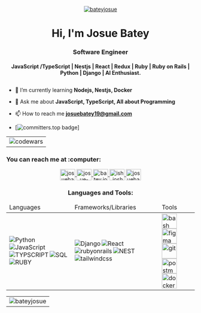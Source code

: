 
<p align="center"> 
  <a href="https://komarev.com/ghpvc/?username=bateyjosue" target="blank">
    <img src="https://komarev.com/ghpvc/?username=bateyjosue&label=Profile%20views&color=0e75b6&style=for-the-badge" alt="bateyjosue" /> 
  </a>
</p>
<div align="center">
 <h1>Hi, I'm Josue Batey</h1>
  <h3 font="bold">Software Engineer</h3>
  <h4>
JavaScript /TypeScript | Nestjs | React | Redux | Ruby | Ruby on Rails | Python | Django | AI Enthusiast.
  </h4>
  <h2></h2>
 </div>

- 🌱 I’m currently learning **Nodejs, Nestjs, Docker**

- 💬 Ask me about **JavaScript, TypeScript, All about Programming**

- 📫 How to reach me **josuebatey19@gmail.com**
- [![committers.top badge](https://user-badge.committers.top/rwanda/Bateyjosue.svg)]


<table>
	<tbody>
		<tr>
				<td>
					<img align='center' src='https://www.codewars.com/users/josuebatey/badges/large' alt="codewars">	
				</td>
		</tr>
	</tbody>
</table>
<h3 align="left">You can reach me at :computer:</h3>

<p align="center">
  <a href="https://twitter.com/josuebatey" target="blank">
    <img align="center" 
      src="https://raw.githubusercontent.com/rahuldkjain/github-profile-readme-generator/master/src/images/icons/Social/twitter.svg" 
      alt="josuebatey" height="30" width="40" />
    </a>
    
  <a href="https://linkedin.com/in/josue-ishara" target="blank">
    <img align="center" 
    src="https://raw.githubusercontent.com/rahuldkjain/github-profile-readme-generator/master/src/images/icons/Social/linked-in-alt.svg" 
    alt="josue-ishara" height="30" width="40" />
  </a>
  
  <a href="https://fb.com/batey.joshua.1" target="blank">
    <img align="center" 
    src="https://raw.githubusercontent.com/rahuldkjain/github-profile-readme-generator/master/src/images/icons/Social/facebook.svg" 
    alt="batey.joshua.1" height="30" width="40" />
  </a>
  
  <a href="https://instagram.com/ish.josh_" target="blank">
    <img align="center" 
    src="https://raw.githubusercontent.com/rahuldkjain/github-profile-readme-generator/master/src/images/icons/Social/instagram.svg" 
    alt="ish.josh_" height="30" width="40" />
  </a>
  <a href="https://www.hackerrank.com/josuebatey19" target="blank">
    <img align="center" 
    src="https://raw.githubusercontent.com/rahuldkjain/github-profile-readme-generator/master/src/images/icons/Social/hackerrank.svg" 
    alt="josuebatey19" height="30" width="40" />
  </a>
</p>

<h3 align="center">Languages and Tools:</h3>
 <table>
  <thead>
    <td>Languages</td>
    <td>Frameworks/Libraries</td>
    <td>Tools</td>
  </thead>
  <tr>
    <td class="Lang">
    <img align="left" alt="Python" src="https://img.shields.io/badge/python-%2314354C.svg?style=for-the-badge&logo=python&logoColor=white" />
    <img align="left" alt="JavaScript" src="https://img.shields.io/badge/javascript-%2314354C.svg?style=for-the-badge&logo=javascript&logoColor=white" />
        <img align="left" alt="TYPSCRIPT" src="https://img.shields.io/badge/typescript-%2314354C.svg?style=for-the-badge&logo=typescript&logoColor=white" />
    <img align="left" alt="SQL" src="https://img.shields.io/badge/sql-%2314354C.svg?style=for-the-badge&logo=sql&logoColor=white" />
    <img align="left" alt="RUBY" src="https://img.shields.io/badge/ruby-%2314354C.svg?style=for-the-badge&logo=ruby&logoColor=white" />
    </td>
    <td class="frameworks">
    <img align="left" alt="Django" src="https://img.shields.io/badge/django-%2314354C.svg?style=for-the-badge&logo=django&logoColor=white" />
    <img align="left" alt="React" src="https://img.shields.io/badge/react-%2314354C.svg?style=for-the-badge&logo=react&logoColor=white" />
    <img align="left" alt="rubyonrails" src="https://img.shields.io/badge/rubyonrails-%2314354C.svg?style=for-the-badge&logo=rubyonrails&logoColor=white" />
        <img align="left" alt="NEST" src="https://img.shields.io/badge/nestjs-%2314354C.svg?style=for-the-badge&logo=nestjs&logoColor=white" />
    <img align="left" alt="tailwindcss" src="https://img.shields.io/badge/tailwindcss-%2314354C.svg?style=for-the-badge&logo=tailwindcss&logoColor=white" />
    </td>
    <td class="tools">
      <a href="https://www.gnu.org/software/bash/" target="_blank" rel="noreferrer"><img src="https://www.vectorlogo.zone/logos/gnu_bash/gnu_bash-icon.svg" alt="bash" width="40" height="40"/> </a>
      <a href="https://www.figma.com/" target="_blank" rel="noreferrer"><img src="https://www.vectorlogo.zone/logos/figma/figma-icon.svg" alt="figma" width="40" height="40"/> </a>
      <a href="https://git-scm.com/" target="_blank" rel="noreferrer"><img src="https://www.vectorlogo.zone/logos/git-scm/git-scm-icon.svg" alt="git" width="40" height="40"/> </a>
      <a href="https://postman.com" target="_blank" rel="noreferrer"> <img src="https://www.vectorlogo.zone/logos/getpostman/getpostman-icon.svg" alt="postman" width="40" height="40"/></a>
      <a href="https://docker.com" target="_blank" rel="noreferrer"> <img src="https://www.vectorlogo.zone/logos/docker/docker-icon.svg" alt="docker" width="40" height="40"/></a>
    </td>
  </tr>
</table>

<table align="center">
 <tr>
  <td>
   <img align="center" src="https://github-readme-streak-stats.herokuapp.com/?user=bateyjosue&theme=dark" alt="bateyjosue" />
  </td>
 </tr>
</table>
